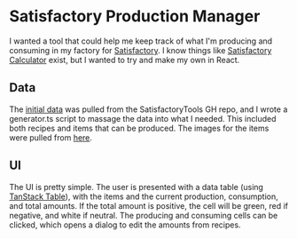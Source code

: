 # Satisfactory Production Manager

I wanted a tool that could help me keep track of what I'm producing and consuming in my factory for [Satisfactory](https://store.steampowered.com/app/526870/Satisfactory/).  I know things like [Satisfactory Calculator](https://satisfactory-calculator.com/en/planners/production) exist, but I wanted to try and make my own in React.

## Data

The [initial data](https://github.com/greeny/SatisfactoryTools/blob/master/data/data1.0.json#L3154) was pulled from the SatisfactoryTools GH repo, and I wrote a generator.ts script to massage the data into what I needed.  This included both recipes and items that can be produced.  The images for the items were pulled from [here](https://github.com/greeny/SatisfactoryTools/tree/master/www/assets/images/items).

## UI

The UI is pretty simple.  The user is presented with a data table (using [TanStack Table](https://tanstack.com/table/latest)), with the items and the current production, consumption, and total amounts.  If the total amount is positive, the cell will be green, red if negative, and white if neutral.  The producing and consuming cells can be clicked, which opens a dialog to edit the amounts from recipes.
